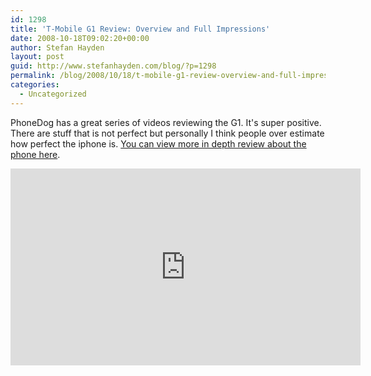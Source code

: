 ```yaml
---
id: 1298
title: 'T-Mobile G1 Review: Overview and Full Impressions'
date: 2008-10-18T09:02:20+00:00
author: Stefan Hayden
layout: post
guid: http://www.stefanhayden.com/blog/?p=1298
permalink: /blog/2008/10/18/t-mobile-g1-review-overview-and-full-impressions/
categories:
  - Uncategorized
---
```

PhoneDog has a great series of videos reviewing the G1. It's super positive. There are stuff that is not perfect but personally I think people over estimate how perfect the iphone is. <a href="https://www.youtube.com/video_response_view_all?v=GMSZzseX2zA">You can view more in depth review about the phone here</a>.

<iframe width="560" height="315" src="https://www.youtube.com/embed/GMSZzseX2zA" title="YouTube video player" frameborder="0" allow="accelerometer; autoplay; clipboard-write; encrypted-media; gyroscope; picture-in-picture" allowfullscreen></iframe>
